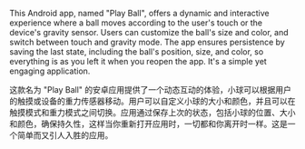 This Android app, named "Play Ball", offers a dynamic and interactive experience where a ball moves according to the user's touch or the device's gravity sensor. Users can customize the ball's size and color, and switch between touch and gravity mode. The app ensures persistence by saving the last state, including the ball's position, size, and color, so everything is as you left it when you reopen the app. It's a simple yet engaging application.


这款名为 "Play Ball" 的安卓应用提供了一个动态互动的体验，小球可以根据用户的触摸或设备的重力传感器移动。用户可以自定义小球的大小和颜色，并且可以在触摸模式和重力模式之间切换。应用通过保存上次的状态，包括小球的位置、大小和颜色，确保持久性，这样当你重新打开应用时，一切都和你离开时一样。这是一个简单而又引人入胜的应用。
